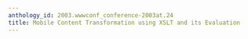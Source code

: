 ```yaml
---
anthology_id: 2003.wwwconf_conference-2003at.24
title: Mobile Content Transformation using XSLT and its Evaluation
---
```

